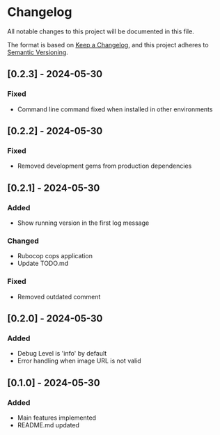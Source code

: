 # Changelog

All notable changes to this project will be documented in this file.

The format is based on [Keep a Changelog](https://keepachangelog.com/en/1.1.0/),
and this project adheres to [Semantic Versioning](https://semver.org/spec/v2.0.0.html).

## [0.2.3] - 2024-05-30

### Fixed

- Command line command fixed when installed in other environments


## [0.2.2] - 2024-05-30

### Fixed

- Removed development gems from production dependencies


## [0.2.1] - 2024-05-30

### Added

- Show running version in the first log message

### Changed

- Rubocop cops application
- Update TODO.md

### Fixed

- Removed outdated comment


## [0.2.0] - 2024-05-30

### Added

- Debug Level is 'info' by default
- Error handling when image URL is not valid


## [0.1.0] - 2024-05-30

### Added

- Main features implemented
- README.md updated
